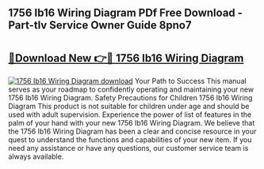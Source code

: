 ## 1756 Ib16 Wiring Diagram PDf Free Download - Part-tlv Service Owner Guide 8pno7

# <h2><a href="http://dfur9fb.blite.top/?on=1756+Ib16+Wiring+Diagram">🔗Download New 👉🔴 1756 Ib16 Wiring Diagram</a></h2>

[![1756 Ib16 Wiring Diagram download](https://i.imgur.com/lujVjoI.png)](http://dfur9fb.blite.top/?on=1756+Ib16+Wiring+Diagram)
Your Path to Success This manual serves as your roadmap to confidently operating and maintaining your new 1756 Ib16 Wiring Diagram. Safety Precautions for Children 1756 Ib16 Wiring Diagram This product is not suitable for children under age and should be used with adult supervision. Experience the power of list of features in the palm of your hand with your new 1756 Ib16 Wiring Diagram. We believe that the 1756 Ib16 Wiring Diagram has been a clear and concise resource in your quest to understand the functions and capabilities of your new item. If you need any assistance or have any questions, our customer service team is always available.
